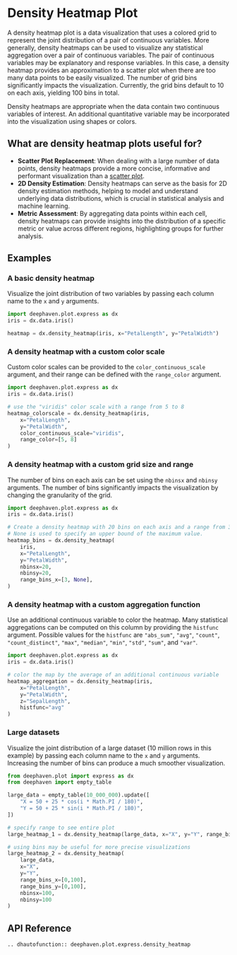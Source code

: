 # Density Heatmap Plot

A density heatmap plot is a data visualization that uses a colored grid to represent the joint distribution of a pair of continuous variables. More generally, density heatmaps can be used to visualize any statistical aggregation over a pair of continuous variables. The pair of continuous variables may be explanatory and response variables. In this case, a density heatmap provides an approximation to a scatter plot when there are too many data points to be easily visualized. The number of grid bins significantly impacts the visualization. Currently, the grid bins default to 10 on each axis, yielding 100 bins in total.

Density heatmaps are appropriate when the data contain two continuous variables of interest. An additional quantitative variable may be incorporated into the visualization using shapes or colors.

## What are density heatmap plots useful for?

- **Scatter Plot Replacement**: When dealing with a large number of data points, density heatmaps provide a more concise, informative and performant visualization than a [scatter plot](scatter.md).
- **2D Density Estimation**: Density heatmaps can serve as the basis for 2D density estimation methods, helping to model and understand underlying data distributions, which is crucial in statistical analysis and machine learning.
- **Metric Assessment**: By aggregating data points within each cell, density heatmaps can provide insights into the distribution of a specific metric or value across different regions, highlighting groups for further analysis.

## Examples

### A basic density heatmap

Visualize the joint distribution of two variables by passing each column name to the `x` and `y` arguments.

```python order=heatmap,iris
import deephaven.plot.express as dx
iris = dx.data.iris()

heatmap = dx.density_heatmap(iris, x="PetalLength", y="PetalWidth")
```

### A density heatmap with a custom color scale

Custom color scales can be provided to the `color_continuous_scale` argument, and their range can be defined with the `range_color` argument.

```python order=heatmap_colorscale,iris
import deephaven.plot.express as dx
iris = dx.data.iris()

# use the "viridis" color scale with a range from 5 to 8
heatmap_colorscale = dx.density_heatmap(iris,
    x="PetalLength",
    y="PetalWidth",
    color_continuous_scale="viridis",
    range_color=[5, 8]
)
```

### A density heatmap with a custom grid size and range

The number of bins on each axis can be set using the `nbinsx` and `nbinsy` arguments. The number of bins significantly impacts the visualization by changing the granularity of the grid.

```python order=heatmap_bins,iris
import deephaven.plot.express as dx
iris = dx.data.iris()

# Create a density heatmap with 20 bins on each axis and a range from 3 to the maximum value for the x-axis.
# None is used to specify an upper bound of the maximum value.
heatmap_bins = dx.density_heatmap(
    iris,
    x="PetalLength",
    y="PetalWidth",
    nbinsx=20,
    nbinsy=20,
    range_bins_x=[3, None],
)
```

### A density heatmap with a custom aggregation function

Use an additional continuous variable to color the heatmap. Many statistical aggregations can be computed on this column by providing the `histfunc` argument. Possible values for the `histfunc` are `"abs_sum"`, `"avg"`, `"count"`, `"count_distinct"`, `"max"`, `"median"`, `"min"`, `"std"`, `"sum"`, and `"var"`.

```python order=heatmap_aggregation,iris
import deephaven.plot.express as dx
iris = dx.data.iris()

# color the map by the average of an additional continuous variable
heatmap_aggregation = dx.density_heatmap(iris,
    x="PetalLength",
    y="PetalWidth",
    z="SepalLength",
    histfunc="avg"
)
```

### Large datasets

Visualize the joint distribution of a large dataset (10 million rows in this example) by passing each column name to the `x` and `y` arguments. Increasing the number of bins can produce a much smoother visualization.

```python order=large_heatmap_2,large_heatmap_1,large_data
from deephaven.plot import express as dx
from deephaven import empty_table

large_data = empty_table(10_000_000).update([
    "X = 50 + 25 * cos(i * Math.PI / 180)",
    "Y = 50 + 25 * sin(i * Math.PI / 180)",
])

# specify range to see entire plot
large_heatmap_1 = dx.density_heatmap(large_data, x="X", y="Y", range_bins_x=[0,100], range_bins_y=[0,100])

# using bins may be useful for more precise visualizations
large_heatmap_2 = dx.density_heatmap(
    large_data,
    x="X",
    y="Y",
    range_bins_x=[0,100],
    range_bins_y=[0,100],
    nbinsx=100,
    nbinsy=100
)
```

## API Reference

```{eval-rst}
.. dhautofunction:: deephaven.plot.express.density_heatmap
```
